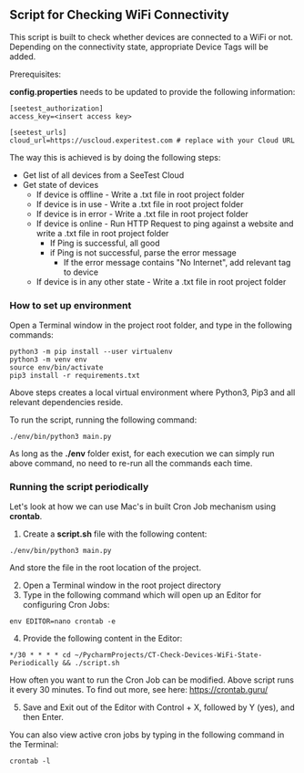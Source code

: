 ## Script for Checking WiFi Connectivity

This script is built to check whether devices are connected to a WiFi or not. Depending on the connectivity state, appropriate Device Tags will be added.

Prerequisites:

**config.properties** needs to be updated to provide the following information:

```
[seetest_authorization]
access_key=<insert access key>

[seetest_urls]
cloud_url=https://uscloud.experitest.com # replace with your Cloud URL
```

The way this is achieved is by doing the following steps:

- Get list of all devices from a SeeTest Cloud
- Get state of devices
  - If device is offline - Write a .txt file in root project folder
  - If device is in use - Write a .txt file in root project folder
  - If device is in error - Write a .txt file in root project folder
  - If device is online - Run HTTP Request to ping against a website and write a .txt file in root project folder
    - If Ping is successful, all good
    - if Ping is not successful, parse the error message
      - If the error message contains "No Internet", add relevant tag to device
  - If device is in any other state - Write a .txt file in root project folder

### How to set up environment

Open a Terminal window in the project root folder, and type in the following commands:

```commandline
python3 -m pip install --user virtualenv
python3 -m venv env
source env/bin/activate
pip3 install -r requirements.txt
```

Above steps creates a local virtual environment where Python3, Pip3 and all relevant dependencies reside. 

To run the script, running the following command:

```commandline
./env/bin/python3 main.py
```

As long as the **./env** folder exist, for each execution we can simply run above command, no need to re-run all the commands each time.

### Running the script periodically

Let's look at how we can use Mac's in built Cron Job mechanism using **crontab**.

1. Create a **script.sh** file with the following content:

```commandline
./env/bin/python3 main.py
```

And store the file in the root location of the project.

2. Open a Terminal window in the root project directory
3. Type in the following command which will open up an Editor for configuring Cron Jobs:

```commandline
env EDITOR=nano crontab -e
```

4. Provide the following content in the Editor:

```commandline
*/30 * * * * cd ~/PycharmProjects/CT-Check-Devices-WiFi-State-Periodically && ./script.sh
```

How often you want to run the Cron Job can be modified. Above script runs it every 30 minutes. To find out more, see here:
https://crontab.guru/

5. Save and Exit out of the Editor with Control + X, followed by Y (yes), and then Enter.

You can also view active cron jobs by typing in the following command in the Terminal:

```commandline
crontab -l
```
